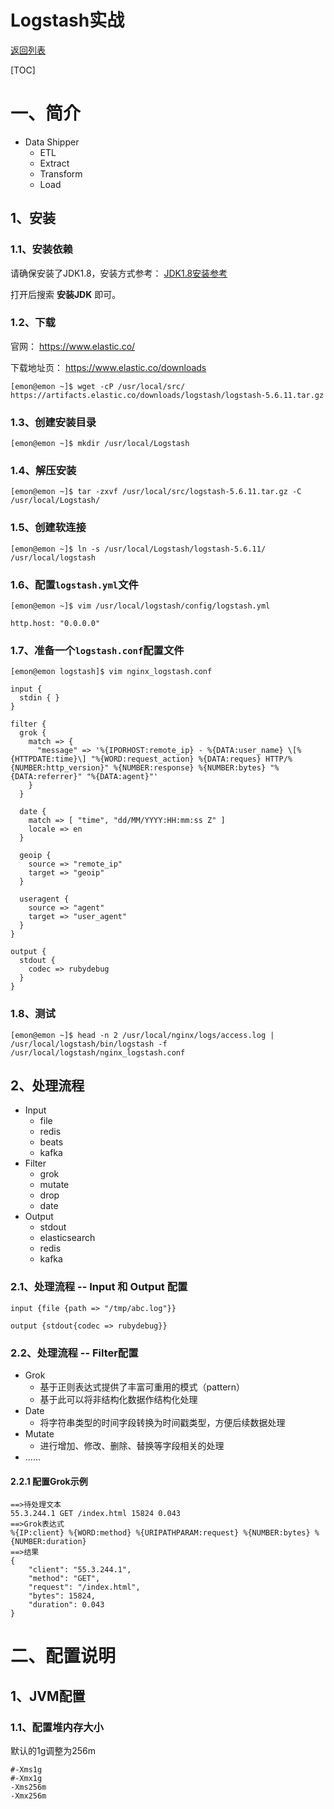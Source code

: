 # Logstash实战

[返回列表](https://github.com/EmonCodingBackEnd/backend-tutorial)

[TOC]

# 一、简介

- Data Shipper
  - ETL
  - Extract
  - Transform
  - Load

## 1、安装

### 1.1、安装依赖

请确保安装了JDK1.8，安装方式参考： [JDK1.8安装参考](https://github.com/EmonCodingBackEnd/backend-tutorial/blob/master/tutorials/Linux/LinuxInAction.md)

打开后搜索 **安装JDK** 即可。

### 1.2、下载

官网： <https://www.elastic.co/>

下载地址页： <https://www.elastic.co/downloads>

```shell
[emon@emon ~]$ wget -cP /usr/local/src/ https://artifacts.elastic.co/downloads/logstash/logstash-5.6.11.tar.gz
```

### 1.3、创建安装目录

```shell
[emon@emon ~]$ mkdir /usr/local/Logstash
```

### 1.4、解压安装

```shell
[emon@emon ~]$ tar -zxvf /usr/local/src/logstash-5.6.11.tar.gz -C /usr/local/Logstash/
```

### 1.5、创建软连接

```shell
[emon@emon ~]$ ln -s /usr/local/Logstash/logstash-5.6.11/ /usr/local/logstash
```

### 1.6、配置`logstash.yml`文件

```shell
[emon@emon ~]$ vim /usr/local/logstash/config/logstash.yml 
```

```
http.host: "0.0.0.0"
```

### 1.7、准备一个`logstash.conf`配置文件

```shell
[emon@emon logstash]$ vim nginx_logstash.conf
```

```
input {
  stdin { }
}

filter {
  grok {
    match => {
      "message" => '%{IPORHOST:remote_ip} - %{DATA:user_name} \[%{HTTPDATE:time}\] "%{WORD:request_action} %{DATA:reques} HTTP/%{NUMBER:http_version}" %{NUMBER:response} %{NUMBER:bytes} "%{DATA:referrer}" "%{DATA:agent}"'
    }
  }

  date {
    match => [ "time", "dd/MM/YYYY:HH:mm:ss Z" ]
    locale => en
  }

  geoip {
    source => "remote_ip"
    target => "geoip"
  }

  useragent {
    source => "agent"
    target => "user_agent"
  }
}

output {
  stdout {
    codec => rubydebug
  }
}
```

### 1.8、测试

```shell
[emon@emon ~]$ head -n 2 /usr/local/nginx/logs/access.log | /usr/local/logstash/bin/logstash -f /usr/local/logstash/nginx_logstash.conf 
```









## 2、处理流程

- Input
  - file
  - redis
  - beats
  - kafka
- Filter
  - grok
  - mutate
  - drop
  - date
- Output
  - stdout
  - elasticsearch
  - redis
  - kafka

### 2.1、处理流程 -- Input 和 Output 配置

```
input {file {path => "/tmp/abc.log"}}
```

```
output {stdout{codec => rubydebug}}
```

### 2.2、处理流程 -- Filter配置

- Grok
  - 基于正则表达式提供了丰富可重用的模式（pattern）
  - 基于此可以将非结构化数据作结构化处理
- Date
  - 将字符串类型的时间字段转换为时间戳类型，方便后续数据处理
- Mutate
  - 进行增加、修改、删除、替换等字段相关的处理
- ......

#### 2.2.1 配置Grok示例

```
==>待处理文本
55.3.244.1 GET /index.html 15824 0.043
==>Grok表达式
%{IP:client} %{WORD:method} %{URIPATHPARAM:request} %{NUMBER:bytes} %{NUMBER:duration}
==>结果
{
    "client": "55.3.244.1",
    "method": "GET",
    "request": "/index.html",
    "bytes": 15824,
    "duration": 0.043
}
```







# 二、配置说明

## 1、JVM配置

### 1.1、配置堆内存大小

默认的1g调整为256m

```
#-Xms1g
#-Xmx1g
-Xms256m
-Xmx256m
```

